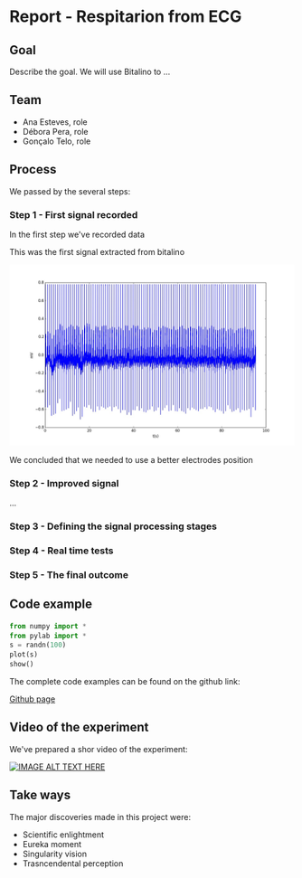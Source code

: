 # Report - Respitarion from ECG

## Goal

Describe the goal. We will use Bitalino to ...

## Team

* Ana Esteves, role
* Débora Pera, role
* Gonçalo Telo, role

## Process

We passed by the several steps:

### Step 1 - First signal recorded

In the first step we've recorded data 

This was the first signal extracted from bitalino 

![first signal](https://github.com/GTelo/ElPhy_ShortProject/blob/master/figure_2.png?raw=true)

We concluded that we needed to use a better electrodes position

### Step 2 - Improved signal

...


### Step 3 - Defining the signal processing stages

### Step 4 - Real time tests

### Step 5 - The final outcome

## Code example


``` python
from numpy import *
from pylab import *
s = randn(100)
plot(s)
show()

```

The complete code examples can be found on the github link:

[Github page](https://github.com/hgamboa/novainstrumentation)



## Video of the experiment

We've prepared a shor video of the experiment:

[![IMAGE ALT TEXT HERE](http://img.youtube.com/vi/YOUTUBE_VIDEO_ID_HERE/0.jpg)](http://www.youtube.com/watch?v=YOUTUBE_VIDEO_ID_HERE)

## Take ways
The major discoveries made in this project were: 

* Scientific enlightment 
* Eureka moment
* Singularity vision
* Trasncendental perception

